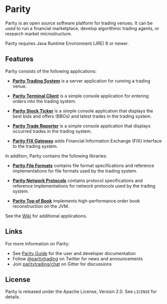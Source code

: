 Parity
======

Parity is an open source software platform for trading venues. It can be
used to run a financial marketplace, develop algorithmic trading agents,
or research market microstructure.

Parity requires Java Runtime Environment (JRE) 8 or newer.


Features
--------

Parity consists of the following applications:

- [**Parity Trading System**](parity-system) is a server application for
  running a trading venue.

- [**Parity Terminal Client**](parity-client) is a simple console application
  for entering orders into the trading system.

- [**Parity Stock Ticker**](parity-ticker) is a simple console application
  that displays the best bids and offers (BBOs) and latest trades in the
  trading system.

- [**Parity Trade Reporter**](parity-reporter) is a simple console application
  that displays occurred trades in the trading system.

- [**Parity FIX Gateway**](parity-fix) adds Financial Information Exchange
  (FIX) interface to the trading system.

In addition, Parity contains the following libraries:

- [**Parity File Formats**](parity-file) contains file format specifications
  and reference implementations for file formats used by the trading system.

- [**Parity Network Protocols**](parity-net) contains protocol specifications
  and reference implementations for network protocols used by the trading
  system.

- [**Parity Top of Book**](parity-top) implements high-performance order book
  reconstruction on the JVM.

See the [Wiki][] for additional applications.

  [Wiki]: https://github.com/paritytrading/parity/wiki


Links
-----

For more information on Parity:

- See [Parity Guide](https://github.com/paritytrading/documentation) for the
  user and developer documentation
- Follow [@paritytrading](https://twitter.com/paritytrading) on Twitter for
  news and announcements
- Join [paritytrading/chat](https://gitter.im/paritytrading/chat) on Gitter
  for discussions


License
-------

Parity is released under the Apache License, Version 2.0. See `LICENSE` for
details.
